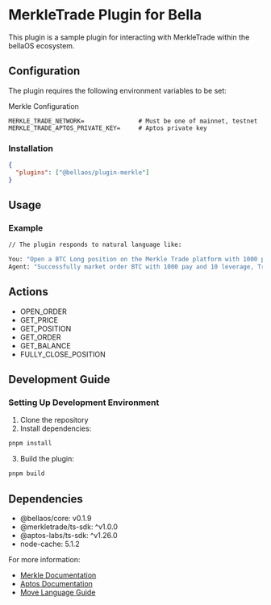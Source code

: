 # MerkleTrade Plugin for Bella

This plugin is a sample plugin for interacting with MerkleTrade within the bellaOS ecosystem.

## Configuration

The plugin requires the following environment variables to be set:

Merkle Configuration

```env
MERKLE_TRADE_NETWORK=               # Must be one of mainnet, testnet
MERKLE_TRADE_APTOS_PRIVATE_KEY=     # Aptos private key
```

### Installation

```json
{
  "plugins": ["@bellaos/plugin-merkle"]
}
```

## Usage

### Example

```bash
// The plugin responds to natural language like:

You: "Open a BTC Long position on the Merkle Trade platform with 1000 pay and 10 leverage."
Agent: "Successfully market order BTC with 1000 pay and 10 leverage, Transaction: 0x104af5d1a786a2e1a4721a721b2cfccc7e15fa41eec15a489ba1768790adb523"
```

## Actions

- OPEN_ORDER
- GET_PRICE
- GET_POSITION
- GET_ORDER
- GET_BALANCE
- FULLY_CLOSE_POSITION

## Development Guide

### Setting Up Development Environment

1. Clone the repository
2. Install dependencies:

```bash
pnpm install
```

3. Build the plugin:

```bash
pnpm build
```

## Dependencies

- @bellaos/core: v0.1.9
- @merkletrade/ts-sdk: ^v1.0.0
- @aptos-labs/ts-sdk: ^v1.26.0
- node-cache: 5.1.2

For more information:

- [Merkle Documentation](https://docs.merkle.trade/)
- [Aptos Documentation](https://aptos.dev/)
- [Move Language Guide](https://move-language.github.io/move/)
